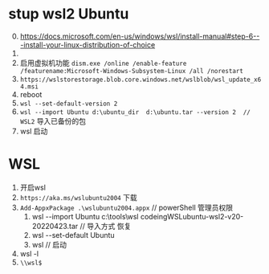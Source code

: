 # stup wsl2 Ubuntu
0. https://docs.microsoft.com/en-us/windows/wsl/install-manual#step-6---install-your-linux-distribution-of-choice
1. 
2. 启用虚拟机功能 `dism.exe /online /enable-feature /featurename:Microsoft-Windows-Subsystem-Linux /all /norestart`
3. `https://wslstorestorage.blob.core.windows.net/wslblob/wsl_update_x64.msi`
4. reboot
5. `wsl --set-default-version 2`
6. `wsl --import Ubuntu d:\ubuntu_dir  d:\ubuntu.tar --version 2  // WSL2` 导入已备份的包
7. wsl 启动


# WSL
1. 开启wsl
2. `https://aka.ms/wslubuntu2004` 下载
3. `Add-AppxPackage .\wslubuntu2004.appx`    // powerShell 管理员权限
   1.  wsl --import Ubuntu c:\tools\wsl  codeingWSLubuntu-wsl2-v20-20220423.tar     // 导入方式 恢复
   2.  wsl --set-default Ubuntu 
   3.  wsl  // 启动
5. wsl -l
6. `\\wsl$`